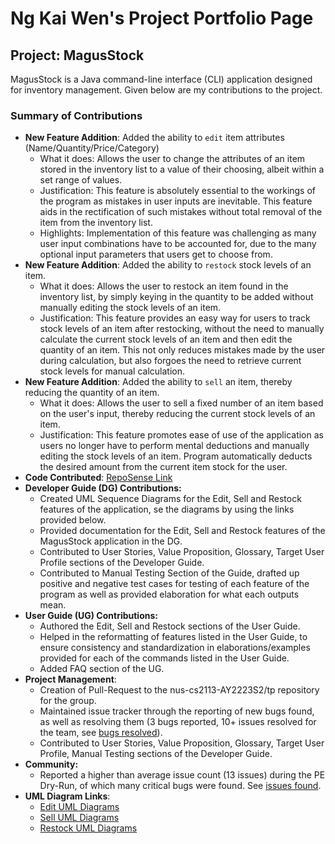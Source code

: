 # Ng Kai Wen's Project Portfolio Page

## Project: MagusStock
MagusStock is a Java command-line interface (CLI) application designed for inventory management.
Given below are my contributions to the project.

### Summary of Contributions
* **New Feature Addition**: Added the ability to `edit` item attributes (Name/Quantity/Price/Category)
  * What it does: Allows the user to change the attributes of an item stored in the inventory list to a value of
  their choosing, albeit within a set range of values.
  * Justification: This feature is absolutely essential to the workings of the program as mistakes in user inputs
  are inevitable. This feature aids in the rectification of such mistakes without total removal of the item from
  the inventory list.
  * Highlights: Implementation of this feature was challenging as many user input combinations have to be accounted
  for, due to the many optional input parameters that users get to choose from.
*  **New Feature Addition**: Added the ability to `restock` stock levels of an item.
    * What it does: Allows the user to restock an item found in the inventory list, by simply keying in the quantity to
    be added without manually editing the stock levels of an item.
    * Justification: This feature provides an easy way for users to track stock levels of an item after restocking,
    without the need to manually calculate the current stock levels of an item and then edit the quantity of an item.
    This not only reduces mistakes made by the user during calculation, but also forgoes the need to retrieve current
    stock levels for manual calculation.
* **New Feature Addition**: Added the ability to `sell` an item, thereby reducing the quantity of an item.
  * What it does: Allows the user to sell a fixed number of an item based on the user's input, thereby reducing
  the current stock levels of an item.
  * Justification: This feature promotes ease of use of the application as users no longer have to perform mental
  deductions and manually editing the stock levels of an item. Program automatically deducts the desired amount from
  the current item stock for the user.
* **Code Contributed**: [RepoSense Link](https://nus-cs2113-ay2223s2.github.io/tp-dashboard/?search=ngkaiwen123&breakdown=true)
* **Developer Guide (DG) Contributions:**
  * Created UML Sequence Diagrams for the Edit, Sell and Restock features of the application, se the diagrams by
  using the links provided below.
  * Provided documentation for the Edit, Sell and Restock features of the MagusStock application in the DG.
  * Contributed to User Stories, Value Proposition, Glossary, Target User Profile sections of the Developer Guide.
  * Contributed to Manual Testing Section of the Guide, drafted up positive and negative test cases for testing of
    each feature of the program as well as provided elaboration for what each outputs mean.
* **User Guide (UG) Contributions:**
  * Authored the Edit, Sell and Restock sections of the User Guide. 
  * Helped in the reformatting of features listed in the User Guide, to ensure consistency and standardization in
  elaborations/examples provided for each of the commands listed in the User Guide.
  * Added FAQ section of the UG.
* **Project Management**:
  * Creation of Pull-Request to the nus-cs2113-AY2223S2/tp repository for the group.
  * Maintained issue tracker through the reporting of new bugs found, as well as resolving them (3 bugs reported, 
  10+ issues resolved for the team, see [bugs resolved](https://github.com/AY2223S2-CS2113-W12-3/tp/issues?q=is%3Aissue+is%3Aclosed+assignee%3Angkaiwen123)).
  * Contributed to User Stories, Value Proposition, Glossary, Target User Profile, Manual Testing sections of the
  Developer Guide.
* **Community:**
  * Reported a higher than average issue count (13 issues) during the PE Dry-Run, of which many critical bugs were
  found. See [issues found](https://github.com/ngkaiwen123/ped/issues).
* **UML Diagram Links**:
  * [Edit UML Diagrams](https://github.com/ngkaiwen123/tp/tree/master/docs/UML/Edit)
  * [Sell UML Diagrams](https://github.com/ngkaiwen123/tp/tree/master/docs/UML/Sell)
  * [Restock UML Diagrams](https://github.com/ngkaiwen123/tp/tree/master/docs/UML/Restock)